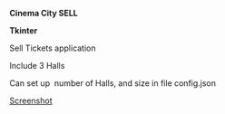 <p><strong>Cinema City SELL</strong></p>
<p><strong>Tkinter</strong></p>
<p>Sell Tickets application</p>
<p>Include 3 Halls</p>
<p>Can set up &nbsp;number of Halls, and size in file config.json</p>
<p><a href="https://github.com/haveacar/cinema_city_Tkinter/blob/main/cinema%20city.png">Screenshot</a></p>
<p><br></p>
